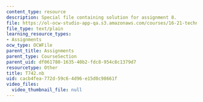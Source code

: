 ```yaml
---
content_type: resource
description: Special file containing solution for assignment 8.
file: https://ol-ocw-studio-app-qa.s3.amazonaws.com/courses/16-21-techniques-for-structural-analysis-and-design-spring-2005/cacb4fea772d59c64d96e15d0c98661f_T742.nb
file_type: text/plain
learning_resource_types:
- Assignments
ocw_type: OCWFile
parent_title: Assignments
parent_type: CourseSection
parent_uid: df061780-1635-40b2-fdc8-954c8c1379d7
resourcetype: Other
title: T742.nb
uid: cacb4fea-772d-59c6-4d96-e15d0c98661f
video_files:
  video_thumbnail_file: null
---
```

